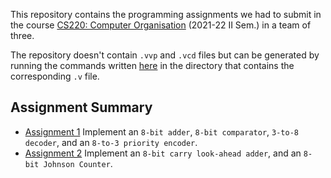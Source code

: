 This repository contains the programming assignments we had to submit in the course [CS220: Computer Organisation](https://www.cse.iitk.ac.in/pages/CS220.html) (2021-22 II Sem.) in a team of three.

The repository doesn't contain `.vvp` and `.vcd` files but can be generated by running the commands written [here](Instructions.md) in the directory that contains the corresponding `.v` file.

## Assignment Summary

+ <u>Assignment 1</u> Implement an `8-bit adder`, `8-bit comparator`, `3-to-8 decoder`, and an `8-to-3 priority encoder`.
+ <u>Assignment 2</u> Implement an `8-bit carry look-ahead adder`, and an `8-bit Johnson Counter`.